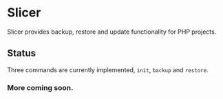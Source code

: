 # Slicer
Slicer provides backup, restore and update functionality for PHP projects.

## Status
Three commands are currently implemented, `init`, `backup` and `restore`.

### More coming soon.
